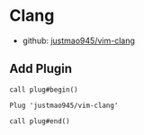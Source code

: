 # Clang

- github: [justmao945/vim-clang](https://github.com/justmao945/vim-clang)

## Add Plugin

```vim
call plug#begin()

Plug 'justmao945/vim-clang'

call plug#end()
```


